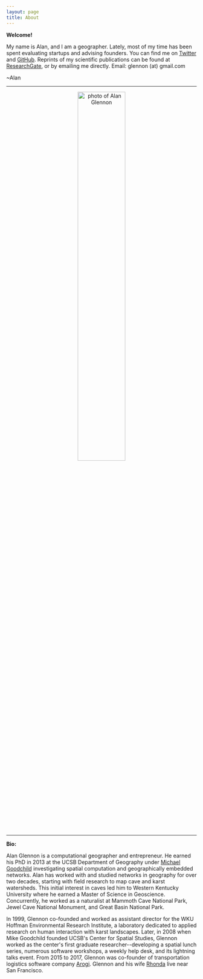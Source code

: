 ```yaml
---
layout: page
title: About
---
```


**Welcome!**
<p>
My name is Alan, and I am a geographer. Lately, most of my time has been spent evaluating startups and advising founders. You can find me on <a href="https://twitter.com/glennon">Twitter</a> and <a href="https://github.com/glennon">GitHub</a>. Reprints of my scientific publications can be found at <a href="https://www.researchgate.net/profile/Alan_Glennon">ResearchGate</a>, or by emailing me directly. Email: glennon (at) gmail.com
</p>  
~Alan

---

<p align="center">
<img src="https://alanglennon.com/public/alan2016.jpg" width="50%" alt="photo of Alan Glennon">
</p>

---

**Bio:**
<p>Alan Glennon is a computational geographer and entrepreneur. He earned his PhD in 2013 at the UCSB Department of Geography under <a href="https://www.geog.ucsb.edu/~good/">Michael Goodchild</a> investigating spatial computation and geographically embedded networks. Alan has worked with and studied networks in geography for over two decades, starting with field research to map cave and karst watersheds. This initial interest in caves led him to Western Kentucky University where he earned a Master of Science in Geoscience. Concurrently, he worked as a naturalist at Mammoth Cave National Park, Jewel Cave National Monument, and Great Basin National Park.
</p>
<p>
In 1999, Glennon co-founded and worked as assistant director for the WKU Hoffman Environmental Research Institute, a laboratory dedicated to applied research on human interaction with karst landscapes. Later, in 2008 when Mike Goodchild founded UCSB's Center for Spatial Studies, Glennon worked as the center's first graduate researcher--developing a spatial lunch series, numerous software workshops, a weekly help desk, and its lightning talks event. From 2015 to 2017, Glennon was co-founder of transportation logistics software company <a href="https://github.com/arogi">Arogi</a>. Glennon and his wife <a href="https://twitter.com/rmglennon">Rhonda</a> live near San Francisco.
</p>
<p />


